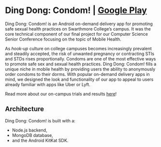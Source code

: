 # Ding Dong: Condom! | [Google Play](https://play.google.com/store/apps/details?id=edu.swarthmore.cs.thesexbutton)

Ding Dong: Condom! is an Android on-demand delivery app for promoting safe sexual health practices on Swarthmore College’s campus. It was the core technical component of our final project for our Computer Science Senior Conference focusing on the topic of Mobile Health.

As *hook-up* culture on college campuses becomes increasingly prevalent and steadily accepted, the risk of unwanted pregnancy or contracting STIs and STDs rises proportionally. Condoms are one of the most effective ways to promote safe sex and sexual health practices. Ding Dong: Condom! fills a unique niche in mobile health by providing users the ability to anonymously order condoms to their dorms. With popular on-demand delivery apps in mind, we designed the look and functionality of our app to appeal to users already familiar with apps like Uber or Lyft.

Read more about our on-campus trials and results [here](https://drive.google.com/file/d/0B26UrQU1ZKihc2Z6MnRINXc0aVYyLTlXT2dpMkZjMXlvM1R3/view)!

## Architecture

Ding Dong: Condom! is built with a:
* Node.js backend,
* MongoDB database,
* and the Android KitKat SDK.
